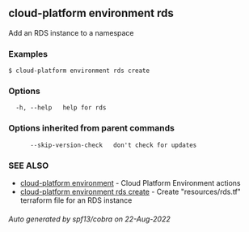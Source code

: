 ## cloud-platform environment rds

Add an RDS instance to a namespace

### Examples

```
$ cloud-platform environment rds create

```

### Options

```
  -h, --help   help for rds
```

### Options inherited from parent commands

```
      --skip-version-check   don't check for updates
```

### SEE ALSO

* [cloud-platform environment](cloud-platform_environment.md)	 - Cloud Platform Environment actions
* [cloud-platform environment rds create](cloud-platform_environment_rds_create.md)	 - Create "resources/rds.tf" terraform file for an RDS instance

###### Auto generated by spf13/cobra on 22-Aug-2022
